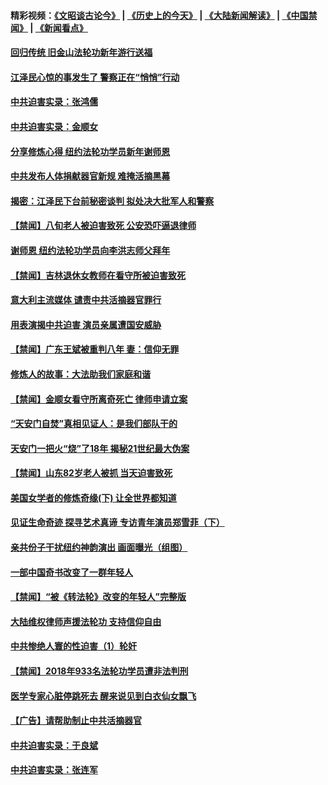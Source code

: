 #### 精彩视频：[《文昭谈古论今》](http://45.76.195.252/wenzhao) | [《历史上的今天》](http://45.76.195.252/today-in-history) | [《大陆新闻解读》](http://45.76.195.252/ntdtv-comedy) | [《中国禁闻》](http://45.76.195.252/ntdtv-news) | [《新闻看点》](http://45.76.195.252/news-insight) 

 #### [回归传统 旧金山法轮功新年游行送福](../pages/prog1530/a102508822.md?t=02112131?t=02111831?t=02111531?t=02111330) 

#### [江泽民心惊的事发生了 警察正在“悄悄”行动](../pages/prog1530/a102507393.md?t=02112131?t=02111831?t=02111531?t=02111330) 

#### [中共迫害实录：张鸿儒](../pages/prog1530/a102507637.md?t=02112131?t=02111831?t=02111531?t=02111330) 

#### [中共迫害实录：金顺女](../pages/prog1530/a102505963.md?t=02112131?t=02111831?t=02111531?t=02111330) 

#### [分享修炼心得 纽约法轮功学员新年谢师恩](../pages/prog1530/a102505084.md?t=02112131?t=02111831?t=02111531?t=02111330) 

#### [中共发布人体捐献器官新规 难掩活摘黑幕](../pages/prog1530/a102501247.md?t=02112131?t=02111831?t=02111531?t=02111330) 

#### [揭密：江泽民下台前秘密谈判 拟处决大批军人和警察](../pages/prog1530/a102501178.md?t=02112131?t=02111831?t=02111531?t=02111330) 

#### [【禁闻】八旬老人被迫害致死 公安恐吓逼退律师](../pages/prog1530/a102500850.md?t=02112131?t=02111831?t=02111531?t=02111330) 

#### [谢师恩 纽约法轮功学员向李洪志师父拜年](../pages/prog1530/a102499222.md?t=02112131?t=02111831?t=02111531?t=02111330) 

#### [【禁闻】吉林退休女教师在看守所被迫害致死](../pages/prog1530/a102498514.md?t=02112131?t=02111831?t=02111531?t=02111330) 

#### [意大利主流媒体 谴责中共活摘器官罪行](../pages/prog1530/a102497726.md?t=02112131?t=02111831?t=02111531?t=02111330) 

#### [用表演揭中共迫害 演员亲属遭国安威胁](../pages/prog1530/a102497395.md?t=02112131?t=02111831?t=02111531?t=02111330) 

#### [【禁闻】广东王斌被重判八年 妻：信仰无罪](../pages/prog1530/a102496517.md?t=02112131?t=02111831?t=02111531?t=02111330) 

#### [修炼人的故事：大法助我们家庭和谐](../pages/prog1530/a102496392.md?t=02112131?t=02111831?t=02111531?t=02111330) 

#### [【禁闻】金顺女看守所离奇死亡 律师申请立案](../pages/prog1530/a102495792.md?t=02112131?t=02111831?t=02111531?t=02111330) 

#### [“天安门自焚”真相见证人：是我们部队干的](../pages/prog1530/a102495284.md?t=02112131?t=02111831?t=02111531?t=02111330) 

#### [天安门一把火“烧”了18年  揭秘21世纪最大伪案](../pages/prog1530/a102495291.md?t=02112131?t=02111831?t=02111531?t=02111330) 

#### [【禁闻】山东82岁老人被抓 当天迫害致死](../pages/prog1530/a102491964.md?t=02112131?t=02111831?t=02111531?t=02111330) 

#### [美国女学者的修炼奇缘(下) 让全世界都知道](../pages/prog1530/a102491028.md?t=02112131?t=02111831?t=02111531?t=02111330) 

#### [见证生命奇迹 探寻艺术真谛 专访青年演员郑雪菲（下）](../pages/prog1530/a102489756.md?t=02112131?t=02111831?t=02111531?t=02111330) 

#### [亲共份子干扰纽约神韵演出 画面曝光（组图）](../pages/prog1530/a102489208.md?t=02112131?t=02111831?t=02111531?t=02111330) 

#### [一部中国奇书改变了一群年轻人](../pages/prog1530/a102487537.md?t=02112131?t=02111831?t=02111531?t=02111330) 

#### [【禁闻】“被《转法轮》改变的年轻人”完整版](../pages/prog1530/a102487106.md?t=02112131?t=02111831?t=02111531?t=02111330) 

#### [大陆维权律师声援法轮功 支持信仰自由](../pages/prog1530/a102487251.md?t=02112131?t=02111831?t=02111531?t=02111330) 

#### [中共惨绝人寰的性迫害（1）轮奸](../pages/prog1530/a102486576.md?t=02112131?t=02111831?t=02111531?t=02111330) 

#### [【禁闻】2018年933名法轮功学员遭非法判刑](../pages/prog1530/a102486240.md?t=02112131?t=02111831?t=02111531?t=02111330) 

#### [医学专家心脏停跳死去 醒来说见到白衣仙女飘飞](../pages/prog1530/a102484868.md?t=02112131?t=02111831?t=02111531?t=02111330) 

#### [【广告】请帮助制止中共活摘器官](../pages/prog1530/a1319365.md?t=02112131?t=02111831?t=02111531?t=02111330) 

#### [中共迫害实录：于良斌](../pages/prog1530/a102484298.md?t=02112131?t=02111831?t=02111531?t=02111330) 

#### [中共迫害实录：张连军](../pages/prog1530/a102484301.md?t=02112131?t=02111831?t=02111531?t=02111330) 

